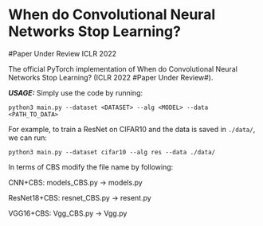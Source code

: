 # When do Convolutional Neural Networks Stop Learning?
#Paper Under Review ICLR 2022

The official PyTorch implementation of When do Convolutional Neural Networks Stop Learning? (ICLR 2022 #Paper Under Review#).



***USAGE:***
Simply use the code by running:

`python3 main.py --dataset <DATASET> --alg <MODEL> --data <PATH_TO_DATA>`

For example, to train a ResNet on CIFAR10 and the data is saved in `./data/`, we can run:

`python3 main.py --dataset cifar10 --alg res --data ./data/`


In terms of CBS modify the file name by following:

CNN+CBS:        models_CBS.py ->  models.py

ResNet18+CBS:   resnet_CBS.py ->  resent.py

VGG16+CBS:      Vgg_CBS.py    ->  Vgg.py



